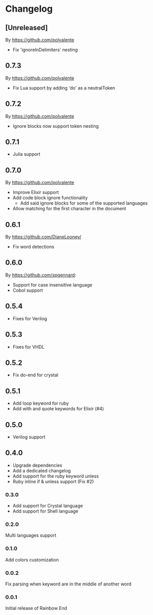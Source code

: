 # Changelog

## [Unreleased]

By https://github.com/polvalente

- Fix 'ignoreInDelimiters' nesting

## 0.7.3

By https://github.com/polvalente

- Fix Lua support by adding 'do' as a neutralToken

## 0.7.2

By https://github.com/polvalente

- Ignore blocks now support token nesting

## 0.7.1

- Julia support

## 0.7.0

By https://github.com/polvalente

- Improve Elixir support
- Add code block ignore functionality
  - Add said ignore blocks for some of the supported languages
- Allow matching for the first character in the document

## 0.6.1

By https://github.com/DianeLooney/

- Fix word detections

## 0.6.0

By https://github.com/spgennard:

- Support for case insensitive language
- Cobol support

## 0.5.4

- Fixes for Verilog

## 0.5.3

- Fixes for VHDL

## 0.5.2

- Fix do-end for crystal

## 0.5.1

- Add loop keyword for ruby
- Add with and quote keywords for Elixir (#4)

## 0.5.0

- Verilog support

## 0.4.0

- Upgrade dependencies
- Add a dedicated changelog
- Add support for the ruby keyword unless
- Ruby inline if & unless support (Fix #2)

### 0.3.0

- Add support for Crystal language
- Add support for Shell language

### 0.2.0

Multi languages support

### 0.1.0

Add colors customization

### 0.0.2

Fix parsing when keyword are in the middle of another word

### 0.0.1

Initial release of Rainbow End
